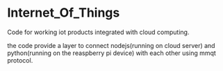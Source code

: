 # Internet_Of_Things
Code for working iot products integrated with cloud computing.

the code provide a layer to connect nodejs(running on cloud server) and python(running on the reaspberry pi device) with each other using mmqt protocol.
